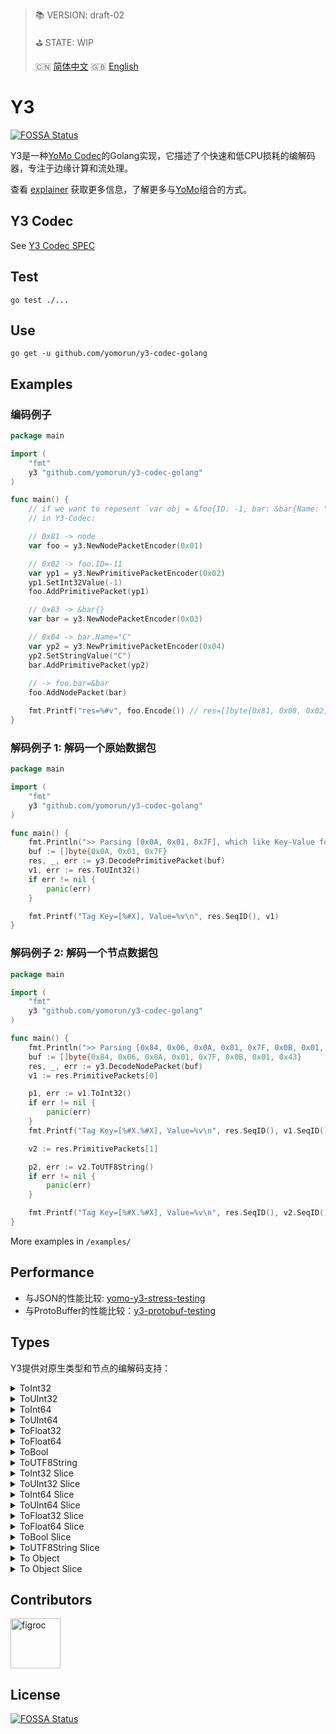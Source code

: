 > 📚 VERSION: draft-02
>
> ⛳️ STATE: WIP
>
> 🇨🇳 [简体中文](https://github.com/yomorun/y3-codec-golang/blob/master/explainer_CN.md)  🇬🇧 [English](https://github.com/yomorun/y3-codec-golang/blob/master/README.md)

# Y3
[![FOSSA Status](https://app.fossa.com/api/projects/git%2Bgithub.com%2Fyomorun%2Fy3-codec-golang.svg?type=shield)](https://app.fossa.com/projects/git%2Bgithub.com%2Fyomorun%2Fy3-codec-golang?ref=badge_shield)

Y3是一种[YoMo Codec](https://github.com/yomorun/yomo-codec)的Golang实现，它描述了个快速和低CPU损耗的编解码器，专注于边缘计算和流处理。

查看 [explainer](https://github.com/yomorun/y3-codec-golang/blob/master/explainer_CN.md) 获取更多信息，了解更多与[YoMo](https://github.com/yomorun/yomo)组合的方式。

## Y3 Codec

See [Y3 Codec SPEC](https://github.com/yomorun/y3-codec)

## Test

```
go test ./...
```

## Use

```
go get -u github.com/yomorun/y3-codec-golang
```

## Examples

### 编码例子

```go
package main

import (
	"fmt"
	y3 "github.com/yomorun/y3-codec-golang"
)

func main() {
	// if we want to repesent `var obj = &foo{ID: -1, bar: &bar{Name: "C"}}` 
	// in Y3-Codec:

	// 0x81 -> node
	var foo = y3.NewNodePacketEncoder(0x01)

	// 0x02 -> foo.ID=-11
	var yp1 = y3.NewPrimitivePacketEncoder(0x02)
	yp1.SetInt32Value(-1)
	foo.AddPrimitivePacket(yp1)

	// 0x83 -> &bar{}
	var bar = y3.NewNodePacketEncoder(0x03)

	// 0x04 -> bar.Name="C"
	var yp2 = y3.NewPrimitivePacketEncoder(0x04)
	yp2.SetStringValue("C")
	bar.AddPrimitivePacket(yp2)
	
	// -> foo.bar=&bar
	foo.AddNodePacket(bar)

	fmt.Printf("res=%#v", foo.Encode()) // res=[]byte{0x81, 0x08, 0x02, 0x01, 0x7F, 0x83, 0x03, 0x04, 0x01, 0x43}
}
```

### 解码例子 1:  解码一个原始数据包

```go
package main

import (
	"fmt"
	y3 "github.com/yomorun/y3-codec-golang"
)

func main() {
	fmt.Println(">> Parsing [0x0A, 0x01, 0x7F], which like Key-Value format = 0x0A: 127")
	buf := []byte{0x0A, 0x01, 0x7F}
	res, _, err := y3.DecodePrimitivePacket(buf)
	v1, err := res.ToUInt32()
	if err != nil {
		panic(err)
	}

	fmt.Printf("Tag Key=[%#X], Value=%v\n", res.SeqID(), v1)
}
```

### 解码例子 2: 解码一个节点数据包

```go
package main

import (
	"fmt"
	y3 "github.com/yomorun/y3-codec-golang"
)

func main() {
	fmt.Println(">> Parsing [0x84, 0x06, 0x0A, 0x01, 0x7F, 0x0B, 0x01, 0x43] EQUALS JSON= 0x84: { 0x0A: -1, 0x0B: 'C' }")
	buf := []byte{0x84, 0x06, 0x0A, 0x01, 0x7F, 0x0B, 0x01, 0x43}
	res, _, err := y3.DecodeNodePacket(buf)
	v1 := res.PrimitivePackets[0]

	p1, err := v1.ToInt32()
	if err != nil {
		panic(err)
	}
	fmt.Printf("Tag Key=[%#X.%#X], Value=%v\n", res.SeqID(), v1.SeqID(), p1)

	v2 := res.PrimitivePackets[1]

	p2, err := v2.ToUTF8String()
	if err != nil {
		panic(err)
	}

	fmt.Printf("Tag Key=[%#X.%#X], Value=%v\n", res.SeqID(), v2.SeqID(), p2)
}
```

More examples in `/examples/`

## Performance

- 与JSON的性能比较: [yomo-y3-stress-testing](https://github.com/10cella/yomo-y3-stress-testing)
- 与ProtoBuffer的性能比较：[y3-protobuf-testing](https://github.com/yomorun/y3-protobuf-testing)

## Types

Y3提供对原生类型和节点的编解码支持：

<details>
  <summary>ToInt32</summary>
  <pre class="go" style="background-color: aliceblue">
  	// encode
  	var data int32 = 123
  	var prim = y3.NewPrimitivePacketEncoder(0x01)
  	prim.SetInt32Value(data)
  	buf := prim.Encode()
  	// decode
  	res, _, _, _ := y3.DecodePrimitivePacket(buf)
  	val, _ := res.ToInt32()
  	fmt.Printf("val=%d", val)
  </pre>
</details>

<details>
  <summary>ToUInt32</summary>
  <pre class="go" style="background-color: aliceblue">
	// encode
	var data uint32 = 123
	var prim = y3.NewPrimitivePacketEncoder(0x01)
	prim.SetUInt32Value(data)
	buf := prim.Encode()
	// decode
	res, _, _, _ := y3.DecodePrimitivePacket(buf)
	val, _ := res.ToUInt32()
	fmt.Printf("val=%d", val)  
  </pre>
</details>

<details>
  <summary>ToInt64</summary>
  <pre class="go" style="background-color: aliceblue">
 	// encode
 	var data int64 = 123
 	var prim = y3.NewPrimitivePacketEncoder(0x01)
 	prim.SetInt64Value(data)
 	buf := prim.Encode()
 	// decode
 	res, _, _, _ := y3.DecodePrimitivePacket(buf)
 	val, _ := res.ToInt64()
 	fmt.Printf("val=%d", val) 
  </pre>
</details>

<details>
  <summary>ToUInt64</summary>
  <pre class="go" style="background-color: aliceblue">
  	// encode
  	var data uint64 = 123
  	var prim = y3.NewPrimitivePacketEncoder(0x01)
  	prim.SetUInt64Value(data)
  	buf := prim.Encode()
  	// decode
  	res, _, _, _ := y3.DecodePrimitivePacket(buf)
  	val, _ := res.ToUInt64()
  	fmt.Printf("val=%d", val)
  </pre>
</details>

<details>
  <summary>ToFloat32</summary>
  <pre class="go" style="background-color: aliceblue">
  	// encode
  	var data float32 = 1.23
  	var prim = y3.NewPrimitivePacketEncoder(0x01)
  	prim.SetFloat32Value(data)
  	buf := prim.Encode()
  	// decode
  	res, _, _, _ := y3.DecodePrimitivePacket(buf)
  	val, _ := res.ToFloat32()
  	fmt.Printf("val=%f", val)
  </pre>
</details>

<details>
  <summary>ToFloat64</summary>
  <pre class="go" style="background-color: aliceblue">
	// encode
	var data float64 = 1.23
	var prim = y3.NewPrimitivePacketEncoder(0x01)
	prim.SetFloat64Value(data)
	buf := prim.Encode()
	// decode
	res, _, _, _ := y3.DecodePrimitivePacket(buf)
	val, _ := res.ToFloat64()
	fmt.Printf("val=%f", val)  
  </pre>
</details>

<details>
  <summary>ToBool</summary>
  <pre class="go" style="background-color: aliceblue">
 	// encode
 	var data bool = true
 	var prim = y3.NewPrimitivePacketEncoder(0x01)
 	prim.SetBoolValue(data)
 	buf := prim.Encode()
 	// decode
 	res, _, _, _ := y3.DecodePrimitivePacket(buf)
 	val, _ := res.ToBool()
 	fmt.Printf("val=%v", val) 
  </pre>
</details>

<details>
  <summary>ToUTF8String</summary>
  <pre class="go" style="background-color: aliceblue">
  	// encode
  	var data string = "abc"
  	var prim = y3.NewPrimitivePacketEncoder(0x01)
  	prim.SetStringValue(data)
  	buf := prim.Encode()
  	// decode
  	res, _, _, _ := y3.DecodePrimitivePacket(buf)
  	val, _ := res.ToUTF8String()
  	fmt.Printf("val=%s", val)
  </pre>
</details>

<details>
  <summary>ToInt32 Slice</summary>
  <pre class="go" style="background-color: aliceblue">
  	// encode
  	data := []int32{123, 456}
  	var node = y3.NewNodeSlicePacketEncoder(0x10)
  	if out, ok := utils.ToInt64Slice(data); ok {
  		for _, v := range out {
  			var item = y3.NewPrimitivePacketEncoder(0x00)
  			item.SetInt32Value(int32(v.(int64)))
  			node.AddPrimitivePacket(item)
  		}
  	}
  	buf := node.Encode()
  	// decode
  	packet, _, _ := y3.DecodeNodePacket(buf)
  	result := make([]int32, 0)
  	for _, p := range packet.PrimitivePackets {
  		v, _ := p.ToInt32()
  		result = append(result, v)
  	}
  	fmt.Printf("result=%v", result)
  </pre>
</details>

<details>
  <summary>ToUInt32 Slice</summary>
  <pre class="go" style="background-color: aliceblue">
  	// encode
  	data := []uint32{123, 456}
  	var node = y3.NewNodeSlicePacketEncoder(0x10)
  	if out, ok := utils.ToUInt64Slice(data); ok {
  		for _, v := range out {
  			var item = y3.NewPrimitivePacketEncoder(0x00)
  			item.SetUInt32Value(uint32(v.(uint64)))
  			node.AddPrimitivePacket(item)
  		}
  	}
  	buf := node.Encode()
  	// decode
  	packet, _, _ := y3.DecodeNodePacket(buf)
  	result := make([]uint32, 0)
  	for _, p := range packet.PrimitivePackets {
  		v, _ := p.ToUInt32()
  		result = append(result, v)
  	}
  	fmt.Printf("result=%v", result)
  </pre>
</details>

<details>
  <summary>ToInt64 Slice</summary>
  <pre class="go" style="background-color: aliceblue">
  	// encode
  	data := []int64{123, 456}
  	var node = y3.NewNodeSlicePacketEncoder(0x10)
  	if out, ok := utils.ToInt64Slice(data); ok {
  		for _, v := range out {
  			var item = y3.NewPrimitivePacketEncoder(0x00)
  			item.SetInt64Value(v.(int64))
  			node.AddPrimitivePacket(item)
  		}
  	}
  	buf := node.Encode()
  	// decode
  	packet, _, _ := y3.DecodeNodePacket(buf)
  	result := make([]int64, 0)
  	for _, p := range packet.PrimitivePackets {
  		v, _ := p.ToInt64()
  		result = append(result, v)
  	}
  	fmt.Printf("result=%v", result)
  </pre>
</details>

<details>
  <summary>ToUInt64 Slice</summary>
  <pre class="go" style="background-color: aliceblue">
 	// encode
 	data := []uint64{123, 456}
 	var node = y3.NewNodeSlicePacketEncoder(0x10)
 	if out, ok := utils.ToUInt64Slice(data); ok {
 		for _, v := range out {
 			var item = y3.NewPrimitivePacketEncoder(0x00)
 			item.SetUInt64Value(v.(uint64))
 			node.AddPrimitivePacket(item)
 		}
 	}
 	buf := node.Encode()
 	// decode
 	packet, _, _ := y3.DecodeNodePacket(buf)
 	result := make([]uint64, 0)
 	for _, p := range packet.PrimitivePackets {
 		v, _ := p.ToUInt64()
 		result = append(result, v)
 	}
 	fmt.Printf("result=%v", result) 
  </pre>
</details>

<details>
  <summary>ToFloat32 Slice</summary>
  <pre class="go" style="background-color: aliceblue">
  	// encode
  	data := []float32{1.23, 4.56}
  	var node = y3.NewNodeSlicePacketEncoder(0x10)
  	if out, ok := utils.ToUFloat64Slice(data); ok {
  		for _, v := range out {
  			var item = y3.NewPrimitivePacketEncoder(0x00)
  			item.SetFloat32Value(float32(v.(float64)))
  			node.AddPrimitivePacket(item)
  		}
  	}
  	buf := node.Encode()
  	// decode
  	packet, _, _ := y3.DecodeNodePacket(buf)
  	result := make([]float32, 0)
  	for _, p := range packet.PrimitivePackets {
  		v, _ := p.ToFloat32()
  		result = append(result, v)
  	}
  	fmt.Printf("result=%v", result)
  </pre>
</details>

<details>
  <summary>ToFloat64 Slice</summary>
  <pre class="go" style="background-color: aliceblue">
 	// encode
 	data := []float64{1.23, 4.56}
 	var node = y3.NewNodeSlicePacketEncoder(0x10)
 	if out, ok := utils.ToUFloat64Slice(data); ok {
 		for _, v := range out {
 			var item = y3.NewPrimitivePacketEncoder(0x00)
 			item.SetFloat64Value(v.(float64))
 			node.AddPrimitivePacket(item)
 		}
 	}
 	buf := node.Encode()
 	// decode
 	packet, _, _ := y3.DecodeNodePacket(buf)
 	result := make([]float64, 0)
 	for _, p := range packet.PrimitivePackets {
 		v, _ := p.ToFloat64()
 		result = append(result, v)
 	}
 	fmt.Printf("result=%v", result) 
  </pre>
</details>

<details>
  <summary>ToBool Slice</summary>
  <pre class="go" style="background-color: aliceblue">
 	// encode
 	data := []bool{true, false}
 	var node = y3.NewNodeSlicePacketEncoder(0x10)
 	if out, ok := utils.ToBoolSlice(data); ok {
 		for _, v := range out {
 			var item = y3.NewPrimitivePacketEncoder(0x00)
 			item.SetBoolValue(v.(bool))
 			node.AddPrimitivePacket(item)
 		}
 	}
 	buf := node.Encode()
 	// decode
 	packet, _, _ := y3.DecodeNodePacket(buf)
 	result := make([]bool, 0)
 	for _, p := range packet.PrimitivePackets {
 		v, _ := p.ToBool()
 		result = append(result, v)
 	}
 	fmt.Printf("result=%v", result) 
  </pre>
</details>

<details>
  <summary>ToUTF8String Slice</summary>
  <pre class="go" style="background-color: aliceblue">
  	// encode
  	data := []string{"abc", "def"}
  	var node = y3.NewNodeSlicePacketEncoder(0x10)
  	if out, ok := utils.ToStringSlice(data); ok {
  		for _, v := range out {
  			var item = y3.NewPrimitivePacketEncoder(0x00)
  			item.SetStringValue(fmt.Sprintf("%v", v))
  			node.AddPrimitivePacket(item)
  		}
  	}
  	buf := node.Encode()
  	// decode
  	packet, _, _ := y3.DecodeNodePacket(buf)
  	result := make([]string, 0)
  	for _, p := range packet.PrimitivePackets {
  		v, _ := p.ToUTF8String()
  		result = append(result, v)
  	}
  	fmt.Printf("result=%v", result)
  </pre>
</details>

<details>
  <summary>To Object</summary>
  <pre class="go" style="background-color: aliceblue">
 	// encode
 	var node = y3.NewNodePacketEncoder(0x01)
 	node.AddPrimitivePacket(func() *y3.PrimitivePacketEncoder {
 		var prim1 = y3.NewPrimitivePacketEncoder(0x10)
 		prim1.SetFloat32Value(40.5)
 		return prim1
 	}())
 	node.AddPrimitivePacket(func() *y3.PrimitivePacketEncoder {
 		var prim1 = y3.NewPrimitivePacketEncoder(0x11)
 		prim1.SetInt64Value(time.Now().Unix())
 		return prim1
 	}())
 	buf := node.Encode()
 	// decode
 	res, _, _ := y3.DecodeNodePacket(buf)
 	for _, v := range res.PrimitivePackets {
 		if v.SeqID() == 0x10 {
 			fmt.Printf("0x10=%f\n", func() float32 {
 				val, _ := v.ToFloat32()
 				return val
 			}())
 		}
 		if v.SeqID() == 0x11 {
 			fmt.Printf("0x11=%d\n", func() int64 {
 				val, _ := v.ToInt64()
 				return val
 			}())
 		}
 	} 
  </pre>
</details>

<details>
  <summary>To Object Slice</summary>
  <pre class="go" style="background-color: aliceblue">
  	// encode
  	var node = y3.NewNodeSlicePacketEncoder(0x01)
  	for i := 0; i < 2; i++ {
  		item := y3.NewNodePacketEncoder(0x00)
  		item.AddPrimitivePacket(func() *y3.PrimitivePacketEncoder {
  			var prim1 = y3.NewPrimitivePacketEncoder(0x10)
  			prim1.SetFloat32Value(40.5)
  			return prim1
  		}())
  		item.AddPrimitivePacket(func() *y3.PrimitivePacketEncoder {
  			var prim1 = y3.NewPrimitivePacketEncoder(0x11)
  			prim1.SetInt64Value(time.Now().Unix())
  			return prim1
  		}())
  		node.AddNodePacket(item)
  	}
  	buf := node.Encode()
  	// decode
  	res, _, _ := y3.DecodeNodePacket(buf)
  	for _, v := range res.NodePackets {
  		if res.SeqID() != 0x01 {
  			continue
  		}
  		for _, vv := range v.PrimitivePackets {
  			if vv.SeqID() == 0x10 {
  				fmt.Printf("0x10=%f\n", func() float32 {
  					val, _ := vv.ToFloat32()
  					return val
  				}())
  			}
  			if vv.SeqID() == 0x11 {
  				fmt.Printf("0x11=%d\n", func() int64 {
  					val, _ := vv.ToInt64()
  					return val
  				}())
  			}
  		}
  	}
  </pre>
</details>

## Contributors

[//]: contributor-faces

<a href="https://github.com/figroc"><img src="https://avatars1.githubusercontent.com/u/2026460?v=3" title="figroc" width="80" height="80"></a>

[//]: contributor-faces

## License

[![FOSSA Status](https://app.fossa.com/api/projects/git%2Bgithub.com%2Fyomorun%2Fy3-codec-golang.svg?type=large)](https://app.fossa.com/projects/git%2Bgithub.com%2Fyomorun%2Fy3-codec-golang?ref=badge_large)

